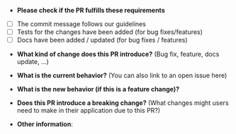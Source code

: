 - **Please check if the PR fulfills these requirements**

* [ ] The commit message follows our guidelines
* [ ] Tests for the changes have been added (for bug fixes/features)
* [ ] Docs have been added / updated (for bug fixes / features)

- **What kind of change does this PR introduce?** (Bug fix, feature, docs update, ...)

- **What is the current behavior?** (You can also link to an open issue here)

- **What is the new behavior (if this is a feature change)?**

- **Does this PR introduce a breaking change?** (What changes might users need to make in their application due to this PR?)

- **Other information**:
